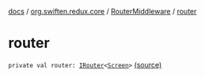 [docs](../../index.md) / [org.swiften.redux.core](../index.md) / [RouterMiddleware](index.md) / [router](./router.md)

# router

`private val router: `[`IRouter`](../-i-router/index.md)`<`[`Screen`](index.md#Screen)`>` [(source)](https://github.com/protoman92/KotlinRedux/tree/master/common/common-core/src/main/kotlin/org/swiften/redux/core/RouterMiddleware.kt#L30)